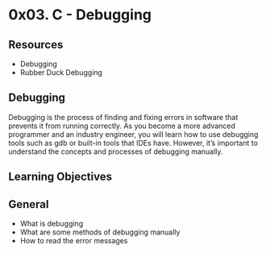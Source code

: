 # 0x03. C - Debugging

## Resources

- Debugging
- Rubber Duck Debugging


## Debugging

Debugging is the process of finding and fixing errors in software that prevents it from running correctly. As you become a more advanced programmer and an industry engineer, you will learn how to use debugging tools such as gdb or built-in tools that IDEs have. However, it’s important to understand the concepts and processes of debugging manually.

## Learning Objectives

## General

- What is debugging
- What are some methods of debugging manually
- How to read the error messages
